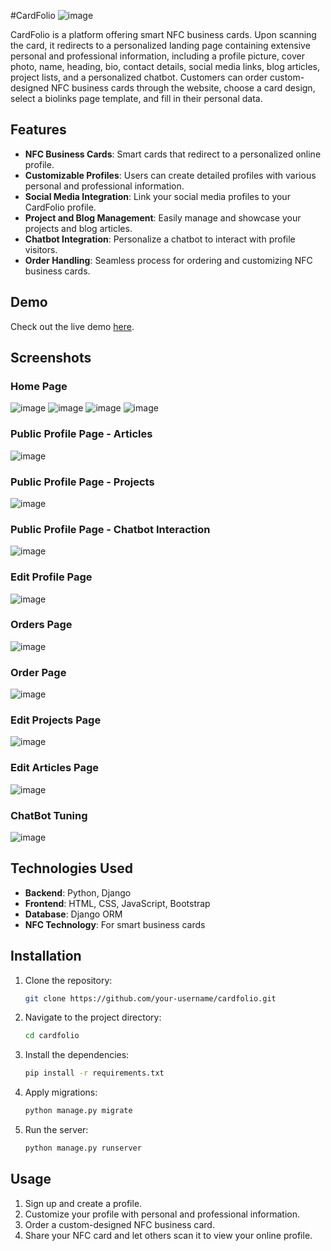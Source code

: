 #CardFolio
![image](https://github.com/user-attachments/assets/f48b6744-7b18-4233-a61a-5c921b2099a4)


CardFolio is a platform offering smart NFC business cards. Upon scanning the card, it redirects to a personalized landing page containing extensive personal and professional information, including a profile picture, cover photo, name, heading, bio, contact details, social media links, blog articles, project lists, and a personalized chatbot. Customers can order custom-designed NFC business cards through the website, choose a card design, select a biolinks page template, and fill in their personal data.

## Features

- **NFC Business Cards**: Smart cards that redirect to a personalized online profile.
- **Customizable Profiles**: Users can create detailed profiles with various personal and professional information.
- **Social Media Integration**: Link your social media profiles to your CardFolio profile.
- **Project and Blog Management**: Easily manage and showcase your projects and blog articles.
- **Chatbot Integration**: Personalize a chatbot to interact with profile visitors.
- **Order Handling**: Seamless process for ordering and customizing NFC business cards.

## Demo

Check out the live demo [here](https://cardfli0.pythonanywhere.com).

## Screenshots

### Home Page
![image](https://github.com/user-attachments/assets/d6ac7a11-30e7-4863-9578-a9acfa620d9c)
![image](https://github.com/user-attachments/assets/ec416ede-ba53-4cb8-837e-2d04ee0b2008)
![image](https://github.com/user-attachments/assets/ebb20e04-9513-4a0a-a58f-f69dda662c1a)
![image](https://github.com/user-attachments/assets/ab45e3e4-f89a-43f4-b2e5-3a1932480b42)

### Public Profile Page - Articles
![image](https://github.com/user-attachments/assets/f8700bc3-c8cd-4214-857e-73792838f783)

### Public Profile Page - Projects
![image](https://github.com/user-attachments/assets/05a2fe3b-9839-437b-9a86-3f95c3ef4551)

### Public Profile Page - Chatbot Interaction
![image](https://github.com/user-attachments/assets/18cf5676-e42f-452e-bc3d-9a0ce3069a2b)

### Edit Profile Page
![image](https://github.com/user-attachments/assets/6a6089c5-8d0e-4c5e-bc35-b7376d25e763)

### Orders Page
![image](https://github.com/user-attachments/assets/e3a2f439-4d2a-4a90-96ab-62851c8f7a01)

### Order Page
![image](https://github.com/user-attachments/assets/23ef7269-a965-4735-9712-07f1732b946c)

### Edit Projects Page
![image](https://github.com/user-attachments/assets/c96df130-63d2-4b82-a7b8-aa75e2b1352e)

### Edit Articles Page
![image](https://github.com/user-attachments/assets/7da2521c-a40f-469f-9707-cecf860c835a)

### ChatBot Tuning
![image](https://github.com/user-attachments/assets/c873a980-508a-4f0e-bc32-18577f442b16)


## Technologies Used

- **Backend**: Python, Django
- **Frontend**: HTML, CSS, JavaScript, Bootstrap
- **Database**: Django ORM
- **NFC Technology**: For smart business cards

## Installation

1. Clone the repository:
    ```sh
    git clone https://github.com/your-username/cardfolio.git
    ```
2. Navigate to the project directory:
    ```sh
    cd cardfolio
    ```
3. Install the dependencies:
    ```sh
    pip install -r requirements.txt
    ```
4. Apply migrations:
    ```sh
    python manage.py migrate
    ```
5. Run the server:
    ```sh
    python manage.py runserver
    ```

## Usage

1. Sign up and create a profile.
2. Customize your profile with personal and professional information.
3. Order a custom-designed NFC business card.
4. Share your NFC card and let others scan it to view your online profile.



